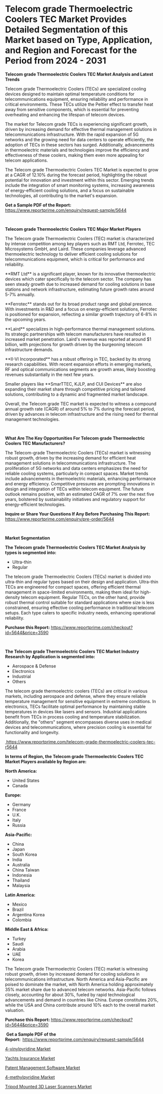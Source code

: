 <p><h1>Telecom grade Thermoelectric Coolers TEC Market Provides Detailed Segmentation of this Market based on Type, Application, and Region and Forecast for the Period from 2024 - 2031</h1></p><p><strong>Telecom grade Thermoelectric Coolers TEC Market Analysis and Latest Trends</strong></p>
<p><p>Telecom grade Thermoelectric Coolers (TECs) are specialized cooling devices designed to maintain optimal temperature conditions for telecommunications equipment, ensuring reliability and performance in critical environments. These TECs utilize the Peltier effect to transfer heat away from sensitive components, which is essential for preventing overheating and enhancing the lifespan of telecom devices.</p><p>The market for Telecom grade TECs is experiencing significant growth, driven by increasing demand for effective thermal management solutions in telecommunications infrastructure. With the rapid expansion of 5G networks and the growing need for data centers to operate efficiently, the adoption of TECs in these sectors has surged. Additionally, advancements in thermoelectric materials and technologies improve the efficiency and effectiveness of these coolers, making them even more appealing for telecom applications.</p><p>The Telecom grade Thermoelectric Coolers TEC Market is expected to grow at a CAGR of 12.10% during the forecast period, highlighting the robust potential for innovation and investment within this sector. Emerging trends include the integration of smart monitoring systems, increasing awareness of energy-efficient cooling solutions, and a focus on sustainable technologies, all contributing to the market's expansion.</p></p>
<p><strong>Get a Sample PDF of the Report:&nbsp;</strong> <a href="https://www.reportprime.com/enquiry/request-sample/5644">https://www.reportprime.com/enquiry/request-sample/5644</a></p>
<p>&nbsp;</p>
<p><strong>Telecom grade Thermoelectric Coolers TEC Major Market Players</strong></p>
<p><p>The Telecom grade Thermoelectric Coolers (TEC) market is characterized by intense competition among key players such as RMT Ltd, Ferrotec, TEC Microsystems GmbH, and Laird. These companies leverage advanced thermoelectric technology to deliver efficient cooling solutions for telecommunications equipment, which is critical for performance and reliability.</p><p>**RMT Ltd** is a significant player, known for its innovative thermoelectric devices which cater specifically to the telecom sector. The company has seen steady growth due to increased demand for cooling solutions in base stations and network infrastructure, estimating future growth rates around 5-7% annually.</p><p>**Ferrotec** stands out for its broad product range and global presence. With investments in R&D and a focus on energy-efficient solutions, Ferrotec is positioned for expansion, reflecting a similar growth trajectory of 6-8% in the upcoming years.</p><p>**Laird** specializes in high-performance thermal management solutions. Its strategic partnerships with telecom manufacturers have resulted in increased market penetration. Laird's revenue was reported at around $1 billion, with projections for growth driven by the burgeoning telecom infrastructure demands.</p><p>**II-VI Incorporated** has a robust offering in TEC, backed by its strong research capabilities. With recent expansion efforts in emerging markets, RF and optical communications segments are growth areas, likely boosting revenues substantially in the next few years.</p><p>Smaller players like **SmarTTEC, KJLP, and CUI Devices** are also expanding their market share through competitive pricing and tailored solutions, contributing to a dynamic and fragmented market landscape.</p><p>Overall, the Telecom grade TEC market is expected to witness a compound annual growth rate (CAGR) of around 5% to 7% during the forecast period, driven by advances in telecom infrastructure and the rising need for thermal management technologies.</p></p>
<p>&nbsp;</p>
<p><strong>What Are The Key Opportunities For Telecom grade Thermoelectric Coolers TEC Manufacturers?</strong></p>
<p><p>The Telecom-grade Thermoelectric Coolers (TECs) market is witnessing robust growth, driven by the increasing demand for efficient heat management solutions in telecommunications infrastructure. The proliferation of 5G networks and data centers emphasizes the need for reliable cooling systems, particularly in compact spaces. Market trends include advancements in thermoelectric materials, enhancing performance and energy efficiency. Competitive pressures are prompting innovations in design and integration of TECs within telecom equipment. The future outlook remains positive, with an estimated CAGR of 7% over the next five years, bolstered by sustainability initiatives and regulatory support for energy-efficient technologies.</p></p>
<p><strong>Inquire or Share Your Questions If Any Before Purchasing This Report:</strong> <a href="https://www.reportprime.com/enquiry/pre-order/5644">https://www.reportprime.com/enquiry/pre-order/5644</a></p>
<p>&nbsp;</p>
<p><strong>Market Segmentation</strong></p>
<p><strong>The Telecom grade Thermoelectric Coolers TEC Market Analysis by types is segmented into:</strong></p>
<p><ul><li>Ultra-thin</li><li>Regular</li></ul></p>
<p><p>The telecom grade Thermoelectric Coolers (TECs) market is divided into ultra-thin and regular types based on their design and application. Ultra-thin TECs are engineered for compact spaces, offering efficient thermal management in space-limited environments, making them ideal for high-density telecom equipment. Regular TECs, on the other hand, provide robust thermal control suitable for standard applications where size is less constrained, ensuring effective cooling performance in traditional telecom setups. Each type caters to specific industry needs, enhancing operational reliability.</p></p>
<p><strong>Purchase this Report:&nbsp;</strong><a href="https://www.reportprime.com/checkout?id=5644&price=3590">https://www.reportprime.com/checkout?id=5644&price=3590</a></p>
<p>&nbsp;</p>
<p><strong>The Telecom grade Thermoelectric Coolers TEC Market Industry Research by Application is segmented into:</strong></p>
<p><ul><li>Aerospace & Defense</li><li>Electronics</li><li>Industrial</li><li>Others</li></ul></p>
<p><p>The telecom grade thermoelectric coolers (TECs) are critical in various markets, including aerospace and defense, where they ensure reliable temperature management for sensitive equipment in extreme conditions. In electronics, TECs facilitate optimal performance by maintaining stable temperatures in devices like lasers and sensors. Industrial applications benefit from TECs in process cooling and temperature stabilization. Additionally, the "others" segment encompasses diverse uses in medical devices and telecommunications, where precision cooling is essential for functionality and longevity.</p></p>
<p><a href="https://www.reportprime.com/telecom-grade-thermoelectric-coolers-tec-r5644">&nbsp;https://www.reportprime.com/telecom-grade-thermoelectric-coolers-tec-r5644</a></p>
<p><strong>In terms of Region, the Telecom grade Thermoelectric Coolers TEC Market Players available by Region are:</strong></p>
<p>
    <p> <strong> North America: </strong>
        <ul>
            <li>United States</li>
            <li>Canada</li>
        </ul>
        </p> 
    <p> <strong> Europe: </strong>
        <ul>
            <li>Germany</li>
            <li>France</li>
            <li>U.K.</li>
            <li>Italy</li>
            <li>Russia</li>
        </ul>
        </p> 
    <p> <strong> Asia-Pacific: </strong>
        <ul>
            <li>China</li>
            <li>Japan</li>
            <li>South Korea</li>
            <li>India</li>
            <li>Australia</li>
            <li>China Taiwan</li>
            <li>Indonesia</li>
            <li>Thailand</li>
            <li>Malaysia</li>
        </ul>
        </p> 
    <p> <strong> Latin America: </strong>
        <ul>
            <li>Mexico</li>
            <li>Brazil</li>
            <li>Argentina Korea</li>
            <li>Colombia</li>
        </ul>
        </p> 
    <p> <strong> Middle East & Africa: </strong>
        <ul>
            <li>Turkey</li>
            <li>Saudi</li>
            <li>Arabia</li>
            <li>UAE</li>
            <li>Korea</li>
        </ul>
    </p>
    </p>
<p><p>The Telecom grade Thermoelectric Coolers (TEC) market is witnessing robust growth, driven by increased demand for cooling solutions in telecommunications infrastructure. North America and Asia-Pacific are poised to dominate the market, with North America holding approximately 35% market share due to advanced telecom networks. Asia-Pacific follows closely, accounting for about 30%, fueled by rapid technological advancements and demand in countries like China. Europe constitutes 20%, while the USA and China contribute around 10% each to the overall market valuation.</p></p>
<p><strong>Purchase this Report: </strong><a href="https://www.reportprime.com/checkout?id=5644&price=3590">https://www.reportprime.com/checkout?id=5644&price=3590</a></p>
<p>&nbsp;<strong>Get a Sample PDF of the Report:&nbsp;&nbsp;</strong><a href="https://www.reportprime.com/enquiry/request-sample/5644">https://www.reportprime.com/enquiry/request-sample/5644</a></p>
<p><strong></strong></p>
<p><p><a href="https://issuu.com/reportprime-2/docs/4-vinylpyridine-market-size-2030.pp_28dcded4466188">4-vinylpyridine Market</a></p><p><a href="https://www.linkedin.com/pulse/global-yachts-insurance-market-sector-types-applications-player-4ao4f?trackingId=BhVI9zhGRniy2cr3R64oYQ%3D%3D">Yachts Insurance Market</a></p><p><a href="https://www.linkedin.com/pulse/global-patent-management-software-market-status-2024-2031-wqewf?trackingId=9IbCU6QMQuu3zxniDuj7lw%3D%3D">Patent Management Software Market</a></p><p><a href="https://issuu.com/reportprime-2/docs/4-methylpyridine-market-size-2030.p_5711248aa2e05e">4-methylpyridine Market</a></p><p><a href="https://github.com/CliffMedina6/Market-Research-Report-List-6/blob/main/tripod-mounted-3d-laser-scanners-market.md">Tripod Mounted 3D Laser Scanners Market</a></p></p>